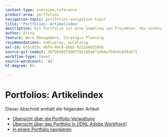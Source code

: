 ```yaml
---
content-type: overview;reference
product-area: portfolios
navigation-topic: portfolios-navigation-topic
title: 'Portfolios: Artikelindex'
description: Ein Portfolio ist eine Sammlung von Projekten, die einheitliche Merkmale aufweisen. In den folgenden Artikeln finden Sie Informationen zu Portfolios.
author: Alina
feature: Work Management, Strategic Planning
recommendations: noDisplay, noCatalog
exl-id: 655c655c-4bfe-44c8-bbb5-0222b0d158eb
source-git-commit: 2bfb6d03f3d0f792180a67ade8a704e4c899a671
workflow-type: tm+mt
source-wordcount: '42'
ht-degree: 0%

---
```


# Portfolios: Artikelindex

Dieser Abschnitt enthält die folgenden Artikel:

* [Übersicht über die Portfolio-Verwaltung](../../../manage-work/portfolios/portfolios-overview/portfolio-managament-overview.md)
* [Übersicht über das Portfolio in [!DNL Adobe Workfront]](../../../manage-work/portfolios/portfolios-overview/portfolio-overview.md)
* [In einem Portfolio navigieren](../../../manage-work/portfolios/portfolios-overview/navigate-within-portfolio.md)


